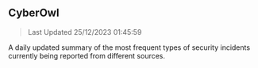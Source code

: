 ## CyberOwl 
> Last Updated 25/12/2023 01:45:59 


A daily updated summary of the most frequent types of security incidents currently being reported from different sources.

